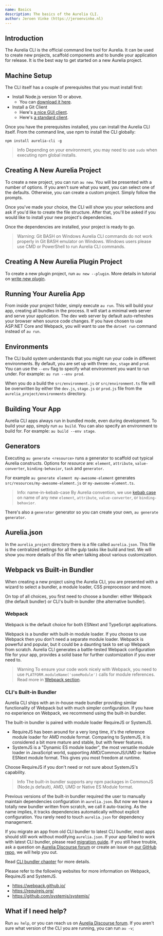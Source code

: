 ```yaml
---
name: Basics
description: The basics of the Aurelia CLI.
author: Jeroen Vinke (https://jeroenvinke.nl)
---
```


## Introduction

The Aurelia CLI is the official command line tool for Aurelia. It can be used to create new projects, scaffold components and to bundle your application for release. It is the best way to get started on a new Aurelia project.

## Machine Setup

The CLI itself has a couple of prerequisites that you must install first:

* Install Node.js version 10 or above.
    * You can [download it here](https://nodejs.org/en/).
* Install a Git Client
    * Here's [a nice GUI client](https://desktop.github.com).
    * Here's [a standard client](https://git-scm.com).

Once you have the prerequisites installed, you can install the Aurelia CLI itself. From the command line, use npm to install the CLI globally:

```
npm install aurelia-cli -g
```

> Info
> Depending on your environment, you may need to use `sudo` when executing npm global installs.

## Creating A New Aurelia Project

To create a new project, you can run `au new`. You will be presented with a number of options. If you aren't sure what you want, you can select one of the defaults. Otherwise, you can create a custom project. Simply follow the prompts.

Once you've made your choice, the CLI will show you your selections and ask if you'd like to create the file structure. After that, you'll be asked if you would like to install your new project's dependencies.

Once the dependencies are installed, your project is ready to go.

> Warning: Git BASH on Windows
> Aurelia CLI commands do not work properly in Git BASH emulator on Windows. Windows users please use CMD or PowerShell to run Aurelia CLI commands.

## Creating A New Aurelia Plugin Project

To create a new plugin project, run `au new --plugin`. More details in tutorial on [write new plugin](/docs/plugins/write-new-plugin).


## Running Your Aurelia App

From inside your project folder, simply execute `au run`. This will build your app, creating all bundles in the process. It will start a minimal web server and serve your application. The dev web server by default auto-refreshes your browser when source code changes. If you have chosen to use ASP.NET Core and Webpack, you will want to use the `dotnet run` command instead of `au run`.

## Environments

The CLI build system understands that you might run your code in different environments. By default, you are set up with three: `dev`, `stage` and `prod`. You can use the `--env` flag to specify what environment you want to run under. For example: `au run --env prod`.

When you do a build the `src/environment.js` or `src/environment.ts` file will be overwritten by either the `dev.js`, `stage.js` or `prod.js` file from the `aurelia_project/environments` directory.

## Building Your App

Aurelia CLI apps always run in bundled mode, even during development. To build your app, simply run `au build`. You can also specify an environment to build for. For example: `au build --env stage`.

## Generators

Executing `au generate <resource>` runs a generator to scaffold out typical Aurelia constructs. Options for *resource* are: `element`, `attribute`, `value-converter`, `binding-behavior`, `task` and `generator`.

For example `au generate element my-awesome-element` generates `src/resources/my-awesome-element.js` or `my-awesome-element.ts`.

> Info: name-in-kebab-case
> By Aurelia convention, we use [kebab case](https://en.wikipedia.org/wiki/Letter_case#Special_case_styles) on name of any new `element`, `attribute`, `value-converter`, or `binding-behavior`.

There's also a `generator` generator so you can create your own, `au generate generator`.

## Aurelia.json
In the `aurelia_project` directory there is a file called `aurelia.json`. This file is the centralized settings for all the gulp tasks like build and test. We will show you more details of this file when talking about various customization.

## Webpack vs Built-in Bundler

When creating a new project using the Aurelia CLI, you are presented with a wizard to select a bundler, a module loader, CSS preprocessor and more.

On top of all choices, you first need to choose a bundler: either Webpack (the default bundler) or CLI's built-in bundler (the alternative bundler).

### Webpack

Webpack is the default choice for both ESNext and TypeScript applications.

Webpack is a bundler with built-in module loader. If you choose to use Webpack then you don't need a separate module loader. Webpack is powerful and popular, but it could be a daunting task to set up Webpack from scratch. Aurelia CLI generates a battle-tested Webpack configuration file for your app, provides a solid base for further customization if you ever need to.

> Warning
> To ensure your code work nicely with Webpack, you need to use `PLATFORM.moduleName('someModule')` calls for module references. Read more in [Webpack section](/docs/cli/webpack).

### CLI's Built-in Bundler

Aurelia CLI ships with an in-house made bundler providing similar functionality of Webpack but with much simpler configuration. If you have no experience on Webpack, we recommend using the built-in bundler.

The built-in bundler is paired with module loader RequireJS or SystemJS.

* RequireJS has been around for a very long time, it's the reference module loader for AMD module format. Comparing to SystemJS, it is considered a bit more mature and stable, but with fewer features.
* SystemJS is a "Dynamic ES module loader", the most versatile module loader in JavaScript world, supporting AMD/CommonJS/UMD or Native ESNext module format. This gives you most freedom at runtime.

Choose RequireJS if you don't need or not sure about SystemJS's capability.

> Info
> The built-in bundler supports any npm packages in CommonJS (Node.js default), AMD, UMD or Native ES Module format.

Previous versions of the built-in bundler required the user to manually maintain dependencies configuration in `aurelia.json`. But now we have a totally new bundler written from scratch, we call it auto-tracing. As the name implies, it tracks dependencies automatically without explicit configuration. You rarely need to touch `aurelia.json` for dependency management.

If you migrate an app from old CLI bundler to latest CLI bundler, most apps should still work without modifying `aurelia.json`. If your app failed to work with latest CLI bundler, please read [migration guide](/docs/cli/migrating). If you still have trouble, ask a question on [Aurelia Discourse forum](https://discourse.aurelia.io/) or create an issue on [our GitHub repo](https://github.com/aurelia/cli/issues), we will help you out.

Read [CLI bundler chapter](/docs/cli/cli-bundler) for more details.

Please refer to the following websites for more information on Webpack, RequireJS and SystemJS.
- https://webpack.github.io/
- https://requirejs.org/
- https://github.com/systemjs/systemjs/

## What if I need help?

Run `au help`, or you can reach us on [Aurelia Discourse forum](https://discourse.aurelia.io/). If you aren't sure what version of the CLI you are running, you can run `au -v`;

